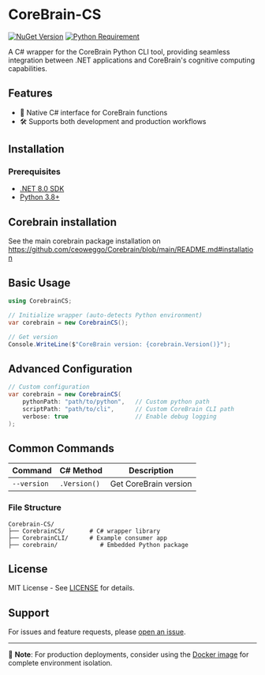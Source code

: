 # CoreBrain-CS

[![NuGet Version](https://img.shields.io/nuget/v/CorebrainCS.svg)](https://www.nuget.org/packages/CorebrainCS/)
[![Python Requirement](https://img.shields.io/badge/python-3.8+-blue.svg)](https://www.python.org/downloads/)

A C# wrapper for the CoreBrain Python CLI tool, providing seamless integration between .NET applications and CoreBrain's cognitive computing capabilities.

## Features

- 🚀 Native C# interface for CoreBrain functions
- 🛠️ Supports both development and production workflows

## Installation

### Prerequisites

- [.NET 8.0 SDK](https://dotnet.microsoft.com/download)
- [Python 3.8+](https://www.python.org/downloads/)

## Corebrain installation

See the main corebrain package installation on https://github.com/ceoweggo/Corebrain/blob/main/README.md#installation

## Basic Usage

```csharp
using CorebrainCS;

// Initialize wrapper (auto-detects Python environment)
var corebrain = new CorebrainCS();

// Get version
Console.WriteLine($"CoreBrain version: {corebrain.Version()}");
```

## Advanced Configuration

```csharp
// Custom configuration
var corebrain = new CorebrainCS(
    pythonPath: "path/to/python",   // Custom python path
    scriptPath: "path/to/cli",      // Custom CoreBrain CLI path
    verbose: true                   // Enable debug logging
);
```

## Common Commands

| Command | C# Method | Description |
|---------|-----------|-------------|
| `--version` | `.Version()` | Get CoreBrain version |

<!-- 
## Development

### Build Instructions

```bash
# Create release package
dotnet pack -c Release

# Run tests
dotnet test
``` -->

### File Structure

```
Corebrain-CS/
├── CorebrainCS/       # C# wrapper library
├── CorebrainCLI/      # Example consumer app
├── corebrain/            # Embedded Python package
```

## License

MIT License - See [LICENSE](LICENSE) for details.

## Support

For issues and feature requests, please [open an issue](https://github.com/yourusername/Corebrain-CS/issues).

---

📌 **Note**: For production deployments, consider using the [Docker image](https://hub.docker.com/r/yourusername/corebrain-cs) for complete environment isolation.